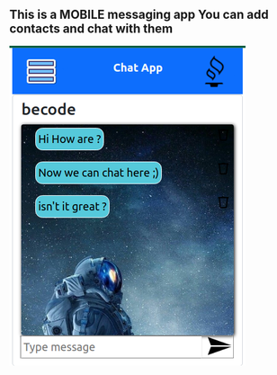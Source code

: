 ## This is a MOBILE messaging app You can add contacts and chat with them

!["screen shot"](screenshot.png)
